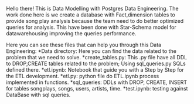 Hello there! This is Data Modelling with Postgres Data Engineering. 
The work done here is we create a database with Fact,dimension tables to provide song play analysis
because the team need to do better optimized queries for analysis. 
This have been done with Star-Schema model for datawarehousing improving the queries performance.

Here you can see these files that can help you through this Data Engineering:
 *Data directory: Here you can find the data related to the problem that we need to solve.
 *create_tables.py: This .py file have all DDL to DROP,CREATE tables related to the problem; Using sql_queries.py SQLs defined there.
 *etl.ipynb: Notebook that guide you with a Step by Step for the ETL development.
 *etl.py: python file do ETL.ipynb process implemented in functions.
 *sql_queries: DDLs with DROP, CREATE, INSERT for tables songplays, songs, users, artists, time.
 *test.ipynb: testing against DataBase with sql queries.